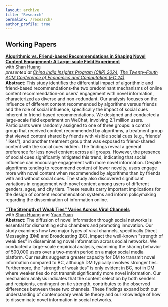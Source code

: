 ```yaml
---
layout: archive
title: "Research"
permalink: /research/
author_profile: true
---
```


Working Papers
---
<a href="https://papers.ssrn.com/sol3/papers.cfm?abstract_id=4860857" target="_blank">**Algorithmic vs. Friend-based Recommendations in Shaping Novel Content Engagement: A Large-scale Field Experiment**</a> \
with <a href="https://www.shanhhuang.com/" target="_blank">Shan Huang</a> \
*presented at <a href="https://www.hkubs.hku.hk/eventsite/2024-ciip-conference/" target="_blank">China India Insights Program (CIIP) 2024</a>, <a href="https://ec24.sigecom.org/" target="_blank">The Twenty-Fouth ACM Conference of Economics and Computation (EC'24)</a>* \
**Abstract**: This study identifies the differential impact of algorithmic and friend-based recommendations-the two predominant mechanisms of online content recommendation-on users' engagement with novel information, characterized as diverse and non-redundant. Our analysis focuses on the influence of different content recommended by algorithms versus friends and the role of social influence, specifically the impact of social cues inherent in friend-based recommendations. We designed and conducted a large-scale field experiment on WeChat, involving 2.1 million users. Participants were randomly assigned to one of three groups: a control group that received content recommended by algorithms, a treatment group that viewed content shared by friends with visible social cues (e.g., friends' "likes"), and another treatment group that was exposed to friend-shared content with the social cues hidden. The findings reveal a general preference for less novel content across all groups. However, the presence of social cues significantly mitigated this trend, indicating that social influence can encourage engagement with more novel information. Despite algorithms tending to recommend content of lower novelty, users engage more with novel content when recommended by algorithms than by friends with and without social cues. The study also discovered significant variations in engagement with novel content among users of different genders, ages, and city tiers. These results carry important implications for the design of content recommendation systems and inform policymaking regarding the dissemination of information online.

<a href="https://arxiv.org/abs/2408.03579" target="_blank">**"The Strength of Weak Ties" Varies Across Viral Channels**</a> \
with <a href="https://www.shanhhuang.com/" target="_blank">Shan Huang</a> and <a href="https://www.yuan-yy.com/" target="_blank">Yuan Yuan</a> \
**Abstract**: The diffusion of novel information through social networks is essential for dismantling echo chambers and promoting innovation. Our study examines how two major types of viral channels, specifically Direct Messaging (DM) and Broadcasting (BC), impact the well-known "strength of weak ties" in disseminating novel information across social networks. We conducted a large-scale empirical analysis, examining the sharing behavior of 500,000 users over a two-month period on a major social media platform. Our results suggest a greater capacity for DM to transmit novel information compared to BC, although DM typically involves stronger ties. Furthermore, the "strength of weak ties" is only evident in BC, not in DM where weaker ties do not transmit significantly more novel information. Our mechanism analysis indicates that the content selection by both senders and recipients, contingent on tie strength, contributes to the observed differences between these two channels. These findings expand both our understanding of contemporary weak tie theory and our knowledge of how to disseminate novel information in social networks.
